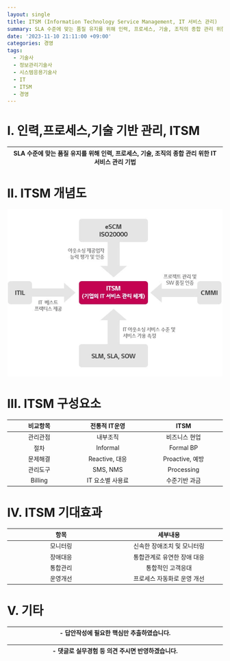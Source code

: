 ```yaml
---
layout: single
title: ITSM (Information Technology Service Management, IT 서비스 관리)
summary: SLA 수준에 맞는 품질 유지를 위해 인력, 프로세스, 기술, 조직의 종합 관리 위한 IT 서비스 관리 기법
date: '2023-11-10 21:11:00 +09:00'
categories: 경영
tags:
  - 기술사
  - 정보관리기술사
  - 시스템응용기술사
  - IT
  - ITSM
  - 경영
---
```


# I. 인력,프로세스,기술 기반 관리, ITSM

| SLA 수준에 맞는 품질 유지를 위해 인력, 프로세스, 기술, 조직의 종합 관리 위한 IT 서비스 관리 기법 |
|:-:|



# II. ITSM 개념도

![샘플이미지](/assets/2023-11-10-ITSM01.webp "출처:https://itwiki.kr/w/ITSM")

# III. ITSM 구성요소

비교항목 | 전통적 IT운영 | ITSM
:-:|:-:|:-:
관리관점 | 내부조직 | 비즈니스 현업
절차 | Informal | Formal BP
문제해결 | Reactive, 대응 | Proactive, 예방
관리도구 | SMS, NMS | Processing |
Billing | IT 요소별 사용료 | 수준기반 과금

# IV. ITSM 기대효과

항목 | 세부내용
:---: | :---:
모니터링 | 신속한 장애조치 및 모니터링
장애대응 | 통합관계로 유연한 장애 대응
통합관리 | 통합적인 고객응대
운영개선 | 프로세스 자동화로 운영 개선

# V. 기타

| - 답안작성에 필요한 핵심만 추출하였습니다. |
|:-:|

| - 댓글로 실무경험 등 의견 주시면 반영하겠습니다. |
|:-:|

<style>
table th:first-of-type {
    width: 1%;
}
table th:nth-of-type(2) {
    width: 1%;
}
table th:nth-of-type(3) {
    width: 1%;
}
</style>